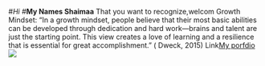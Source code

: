 #*Hi*
#**My Names Shaimaa**
 That you want to recognize,welcom
Growth Mindset: “In a growth mindset, people believe that their most basic abilities can be developed through dedication and hard work—brains and talent are just the starting point. This view creates a love of learning and a resilience that is essential for great accomplishment.” ( Dweck, 2015)
Link[My porfdio](https://guides.github.com/features/mastering-markdown)
![](https://www.excelsior.edu/wp-content/uploads/sites/46/2017/03/Growth-Mindset-e1565799493145.png)
